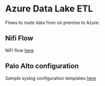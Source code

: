 # Azure Data Lake ETL
Flows to route data from on premise to Azure.

## Nifi Flow
NiFi flow [here](https://github.com/seyed-nouraie/Azure-Data-Lake-ETL/tree/main/Nifi)

## Palo Alto configuration
Sample syslog configuration templates [here](https://github.com/seyed-nouraie/Azure-Data-Lake-ETL/tree/main/LogFormats)
